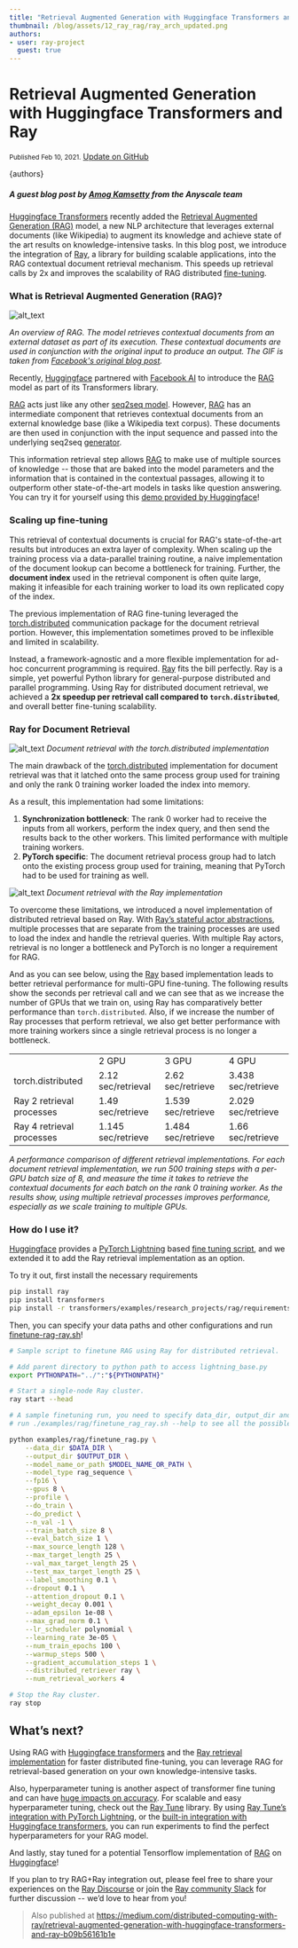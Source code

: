 ```yaml
---
title: "Retrieval Augmented Generation with Huggingface Transformers and Ray"
thumbnail: /blog/assets/12_ray_rag/ray_arch_updated.png
authors:
- user: ray-project
  guest: true
---
```


# Retrieval Augmented Generation with Huggingface Transformers and Ray

<div class="blog-metadata">
    <small>Published Feb 10, 2021.</small>
    <a target="_blank" class="btn no-underline text-sm mb-5 font-sans" href="https://github.com/huggingface/blog/blob/main/ray-rag.md">
        Update on GitHub
    </a>
</div>

{authors}

##### A guest blog post by <a href="/amogkam">Amog Kamsetty</a> from the Anyscale team

[Huggingface Transformers](https://huggingface.co/) recently added the [Retrieval Augmented Generation (RAG)](https://twitter.com/huggingface/status/1310597560906780680) model, a new NLP architecture that leverages external documents (like Wikipedia) to augment its knowledge and achieve state of the art results on knowledge-intensive tasks. In this blog post, we introduce the integration of [Ray](https://docs.ray.io/en/master/), a library for building scalable applications, into the RAG contextual document retrieval mechanism. This speeds up retrieval calls by 2x and improves the scalability of RAG distributed [fine-tuning](https://github.com/huggingface/transformers/tree/master/examples/research_projects/rag).



### What is Retrieval Augmented Generation (RAG)?
![alt_text](assets/12_ray_rag/rag_gif.gif "image_tooltip")

_An overview of RAG. The model retrieves contextual documents from an external dataset as part of its execution. These contextual documents are used in conjunction with the original input to produce an output. The  GIF is taken from [Facebook's original blog post](https://ai.facebook.com/blog/retrieval-augmented-generation-streamlining-the-creation-of-intelligent-natural-language-processing-models)._



Recently, [Huggingface](https://huggingface.co/) partnered with [Facebook AI](https://ai.facebook.com/) to introduce the [RAG](https://twitter.com/huggingface/status/1310597560906780680) model as part of its Transformers library. 


[RAG](https://ai.facebook.com/blog/retrieval-augmented-generation-streamlining-the-creation-of-intelligent-natural-language-processing-models/) acts just like any other [seq2seq model](https://blog.keras.io/a-ten-minute-introduction-to-sequence-to-sequence-learning-in-keras.html). However, [RAG](https://ai.facebook.com/blog/retrieval-augmented-generation-streamlining-the-creation-of-intelligent-natural-language-processing-models/) has an intermediate component that retrieves contextual documents from an external knowledge base (like a Wikipedia text corpus). These documents are then used in conjunction with the input sequence and passed into the underlying seq2seq [generator](https://huggingface.co/blog/how-to-generate).


This information retrieval step allows [RAG](https://ai.facebook.com/blog/retrieval-augmented-generation-streamlining-the-creation-of-intelligent-natural-language-processing-models/) to make use of multiple sources of knowledge -- those that are baked into the model parameters and the information that is contained in the contextual passages, allowing it to outperform other state-of-the-art models in tasks like question answering. You can try it for yourself using this [demo provided by Huggingface](https://huggingface.co/rag/)!


### Scaling up fine-tuning
This retrieval of contextual documents is crucial for RAG's state-of-the-art results but introduces an extra layer of complexity. When scaling up the training process via a data-parallel training routine, a naive implementation of the document lookup can become a bottleneck for training. Further, the **document index** used in the retrieval component is often quite large, making it infeasible for each training worker to load its own replicated copy of the index.

The previous implementation of RAG fine-tuning leveraged the [torch.distributed](https://pytorch.org/docs/stable/distributed.html) communication package for the  document retrieval portion. However, this implementation sometimes proved to be inflexible and limited in scalability.

Instead, a framework-agnostic and a more flexible implementation for ad-hoc concurrent programming is required. [Ray](https://ray.io/) fits the bill perfectly. Ray is a simple, yet powerful Python library for general-purpose distributed and parallel programming. Using Ray for distributed document retrieval, we achieved a **2x speedup per retrieval call compared to `torch.distributed`**, and overall better fine-tuning scalability.

### Ray for Document Retrieval
![alt_text](assets/12_ray_rag/torch_distributed_document_retrieval.png "image_tooltip")
_Document retrieval with the torch.distributed implementation_


The main drawback of the [torch.distributed](https://pytorch.org/docs/stable/distributed.html) implementation for document retrieval was that it latched onto the same process group used for training and only the rank 0 training worker loaded the index into memory.

As a result, this implementation had some limitations:

1. **Synchronization bottleneck**: The rank 0 worker had to receive the inputs from all workers, perform the index query, and then send the results back to the other workers. This limited performance with multiple training workers.
2. **PyTorch specific**: The document retrieval process group had to latch onto the existing process group used for training, meaning that PyTorch had to be used for training as well.

![alt_text](assets/12_ray_rag/ray_arch_updated.png "image_tooltip")
_Document retrieval with the Ray implementation_

To overcome these limitations, we introduced a novel implementation of distributed retrieval based on Ray. With [Ray’s stateful actor abstractions](https://docs.ray.io/en/master/actors.html), multiple processes that are separate from the training processes are used to load the index and handle the retrieval queries. With multiple Ray actors, retrieval is no longer a bottleneck and PyTorch is no longer a requirement for RAG.

And as you can see below, using the [Ray](https://docs.ray.io/en/master/) based implementation leads to better retrieval performance for multi-GPU fine-tuning. The following results show the seconds per retrieval call and we can see that as we increase the number of GPUs that we train on, using Ray has comparatively better performance than `torch.distributed`. Also, if we increase the number of Ray processes that perform retrieval, we also get better performance with more training workers since a single retrieval process is no longer a bottleneck.


<table>
  <tr>
   <td>
   </td>
   <td>2 GPU
   </td>
   <td>3 GPU
   </td>
   <td>4 GPU
   </td>
  </tr>
  <tr>
   <td>torch.distributed
   </td>
   <td>2.12 sec/retrieval
   </td>
   <td>2.62 sec/retrieve
   </td>
   <td>3.438 sec/retrieve
   </td>
  </tr>
  <tr>
   <td>Ray 2 retrieval processes
   </td>
   <td>1.49 sec/retrieve
   </td>
   <td>1.539 sec/retrieve
   </td>
   <td>2.029 sec/retrieve
   </td>
  </tr>
  <tr>
   <td>Ray 4 retrieval processes
   </td>
   <td>1.145 sec/retrieve
   </td>
   <td>1.484 sec/retrieve
   </td>
   <td>1.66 sec/retrieve
   </td>
  </tr>
</table>


_A performance comparison of different retrieval implementations. For each document retrieval implementation, we run 500 training steps with a per-GPU batch size of 8, and measure the time it takes to retrieve the contextual documents for each batch on the rank 0 training worker. As the results show, using multiple retrieval processes improves performance, especially as we scale training to multiple GPUs._


### How do I use it?

[Huggingface](https://huggingface.co/) provides a [PyTorch Lightning](https://github.com/PyTorchLightning/pytorch-lightning) based [fine tuning script](https://github.com/huggingface/transformers/tree/master/examples/research_projects/rag), and we extended it to add the Ray retrieval implementation as an option. 

To try it out, first install the necessary requirements


```bash
pip install ray
pip install transformers
pip install -r transformers/examples/research_projects/rag/requirements.txt
```


Then, you can specify your data paths and other configurations and run [finetune-rag-ray.sh](https://github.com/huggingface/transformers/blob/master/examples/research_projects/rag/finetune_rag_ray.sh)!


```bash
# Sample script to finetune RAG using Ray for distributed retrieval.

# Add parent directory to python path to access lightning_base.py
export PYTHONPATH="../":"${PYTHONPATH}"

# Start a single-node Ray cluster.
ray start --head

# A sample finetuning run, you need to specify data_dir, output_dir and model_name_or_path
# run ./examples/rag/finetune_rag_ray.sh --help to see all the possible options

python examples/rag/finetune_rag.py \
    --data_dir $DATA_DIR \
    --output_dir $OUTPUT_DIR \
    --model_name_or_path $MODEL_NAME_OR_PATH \
    --model_type rag_sequence \
    --fp16 \
    --gpus 8 \
    --profile \
    --do_train \
    --do_predict \
    --n_val -1 \
    --train_batch_size 8 \
    --eval_batch_size 1 \
    --max_source_length 128 \
    --max_target_length 25 \
    --val_max_target_length 25 \
    --test_max_target_length 25 \
    --label_smoothing 0.1 \
    --dropout 0.1 \
    --attention_dropout 0.1 \
    --weight_decay 0.001 \
    --adam_epsilon 1e-08 \
    --max_grad_norm 0.1 \
    --lr_scheduler polynomial \
    --learning_rate 3e-05 \
    --num_train_epochs 100 \
    --warmup_steps 500 \
    --gradient_accumulation_steps 1 \
    --distributed_retriever ray \
    --num_retrieval_workers 4

# Stop the Ray cluster.
ray stop
```

## What’s next?

Using RAG with [Huggingface transformers](https://github.com/huggingface/transformers/tree/master/examples/research_projects/rag) and the [Ray retrieval implementation](https://github.com/huggingface/transformers/blob/master/examples/research_projects/rag/finetune_rag_ray.sh) for faster distributed fine-tuning, you can leverage RAG for retrieval-based generation on your own knowledge-intensive tasks.


Also, hyperparameter tuning is another aspect of transformer fine tuning and can have [huge impacts on accuracy](https://medium.com/distributed-computing-with-ray/hyperparameter-optimization-for-transformers-a-guide-c4e32c6c989b). For scalable and easy hyperparameter tuning, check out the [Ray Tune](https://docs.ray.io/en/latest/tune/) library. By using [Ray Tune’s integration with PyTorch Lightning](https://medium.com/distributed-computing-with-ray/scaling-up-pytorch-lightning-hyperparameter-tuning-with-ray-tune-4bd9e1ff9929), or the [built-in integration with Huggingface transformers](https://huggingface.co/blog/ray-tune), you can run experiments to find the perfect hyperparameters for your RAG model.

And lastly, stay tuned for a potential Tensorflow implementation of [RAG](https://ai.facebook.com/blog/retrieval-augmented-generation-streamlining-the-creation-of-intelligent-natural-language-processing-models) on [Huggingface](https://huggingface.co/)!

If you plan to try RAG+Ray integration out, please feel free to share your experiences on the [Ray Discourse](https://discuss.ray.io/) or join the [Ray community Slack](https://docs.google.com/forms/d/e/1FAIpQLSfAcoiLCHOguOm8e7Jnn-JJdZaCxPGjgVCvFijHB5PLaQLeig/viewform) for further discussion -- we’d love to hear from you!


> Also published at https://medium.com/distributed-computing-with-ray/retrieval-augmented-generation-with-huggingface-transformers-and-ray-b09b56161b1e

